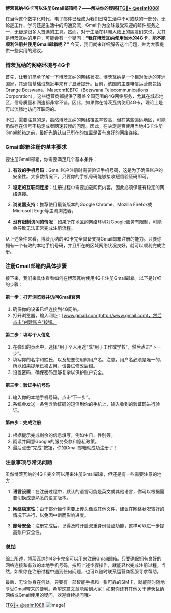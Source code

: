 **博茨瓦纳4G卡可以注册Gmail邮箱吗？——解决你的疑惑[[TG💪+ @esim1088](https://t.me/s/esim1088)]**

在当今这个数字化时代，电子邮件已经成为我们日常生活中不可或缺的一部分。无论是工作、学习还是生活中的沟通交流，Gmail作为全球最受欢迎的邮件服务之一，无疑是很多人首选的工具。然而，对于生活在非洲大陆上的朋友们来说，尤其是博茨瓦纳的用户，可能会有一个疑问：**“我在博茨瓦纳使用当地的4G卡，能不能顺利注册并使用Gmail邮箱呢？”** 今天，我们就来详细解答这个问题，并为大家提供一些实用的建议。

### 博茨瓦纳的网络环境与4G卡

首先，让我们简单了解一下博茨瓦纳的网络状况。博茨瓦纳是一个相对发达的非洲国家，其通信基础设施近年来有了显著提升。目前，该国的主要电信运营商包括Orange Botswana、Mascom和BTC（Botswana Telecommunications Corporation）。这些运营商都提供了覆盖全国范围的4G网络服务，尤其在城市地区，信号质量和网速都非常不错。因此，如果你在博茨瓦纳使用4G卡，理论上是可以流畅地访问互联网的。

不过，需要注意的是，虽然博茨瓦纳的网络覆盖率较高，但在某些偏远地区，可能仍然存在信号不稳定或者网速较慢的问题。因此，在决定是否使用当地4G卡注册Gmail邮箱之前，最好先确认自己所在的位置是否有良好的网络连接。

### Gmail邮箱注册的基本要求

要注册Gmail邮箱，你需要满足几个基本条件：

1. **有效的手机号码**：Gmail账户注册时需要验证手机号码，这是为了确保账户的安全性。大多数情况下，只要你的手机号码能够接收短信验证码即可。
   
2. **稳定的互联网连接**：注册过程中需要加载网页内容，因此必须保证有稳定的网络连接。

3. **浏览器支持**：推荐使用最新版本的Google Chrome、Mozilla Firefox或Microsoft Edge等主流浏览器。

4. **没有限制访问的情况**：如果所在地区的网络环境对Google服务有限制，可能会导致无法正常完成注册流程。

从上述条件来看，博茨瓦纳的4G卡完全具备支持Gmail邮箱注册的能力。只要你拥有一个有效的本地手机号码，并且所在的区域网络状况良好，就可以顺利完成注册。

### 注册Gmail邮箱的具体步骤

接下来，我们来具体看看如何在博茨瓦纳使用4G卡注册Gmail邮箱。以下是详细的步骤：

#### 第一步：打开浏览器并访问Gmail官网
1. 确保你的设备已经连接到4G网络。
2. 打开浏览器，输入网址：[www.gmail.com](http://www.gmail.com)，然后点击“创建账户”按钮。

#### 第二步：填写个人信息
1. 在弹出的页面中，选择“用于个人用途”或“用于工作或学校”，然后点击“下一步”。
2. 填写你的名字和姓氏，以及想要使用的用户名。注意，用户名必须是唯一的，所以如果提示已被占用，请尝试修改后缀。
3. 设置密码，确保密码足够复杂以保护账户安全。

#### 第三步：验证手机号码
1. 输入你的本地手机号码，点击“下一步”。
2. 系统会发送一条包含验证码的短信到你的手机上，输入收到的验证码进行验证。

#### 第四步：完成注册
1. 根据提示完成剩余的信息填写，例如生日、性别等。
2. 阅读并同意Google的服务条款和隐私政策。
3. 最后点击“完成”按钮，你的Gmail邮箱就成功注册了！

### 注意事项与常见问题

虽然博茨瓦纳的4G卡完全可以用来注册Gmail邮箱，但还是有一些需要注意的地方：

1. **语言设置**：在注册过程中，默认的语言可能是英文或其他语言，你可以根据需要切换成更熟悉的语言版本。
   
2. **网络稳定性**：由于部分操作需要上传头像或其他文件，建议在网络状况较好的情况下进行，以免因中断而影响进度。

3. **账号安全**：注册完成后，记得及时开启双重身份验证功能，这样可以进一步提高账户安全性。

### 总结

综上所述，博茨瓦纳的4G卡完全可以用来注册Gmail邮箱。只要确保拥有良好的网络连接和有效的本地手机号码，按照上述步骤操作，就能轻松完成注册过程。当然，如果你在注册过程中遇到任何问题，也可以随时联系运营商客服寻求帮助。

最后，无论你身在何处，只要有一部智能手机和一张可靠的SIM卡，就能随时随地享受Gmail带来的便利。希望这篇文章能帮到大家！如果你还有其他关于博茨瓦纳网络或Gmail使用的疑问，欢迎继续提问哦~

[[TG💪+ @esim1088](https://t.me/s/esim1088) ![Image](https://i.postimg.cc/4NQfJmqS/Snipaste-2025-05-13-00-14-12.png)]
